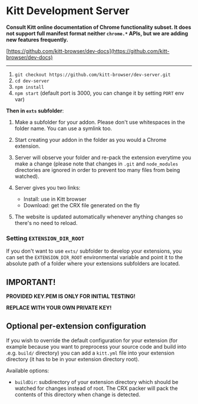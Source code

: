 Kitt Development Server
=======================

**Consult Kitt online documentation of Chrome functionality subset. It does not support full manifest format neither `chrome.*` APIs, but we are adding new features frequently.**

[https://github.com/kitt-browser/dev-docs](https://github.com/kitt-browser/dev-docs) 

-----------

1. `git checkout https://github.com/kitt-browser/dev-server.git`
2. `cd dev-server`
3. `npm install`
4. `npm start` (default port is 3000, you can change it by setting `PORT` env
   var)

**Then in `exts` subfolder**:

1. Make a subfolder for your addon. Please don't use whitespaces in the folder
   name. You can use a symlink too.

2. Start creating your addon in the folder as you would a Chrome extension.
   
3. Server will observe your folder and re-pack the extension everytime you make a
   change (please note that changes in `.git` and `node_modules` directories
   are ignored in order to prevent too many files from being watched).

4. Server gives you two links:
     * Install: use in Kitt browser
     * Download: get the CRX file generated on the fly

5. The website is updated automatically whenever anything changes so there's no
   need to reload.

### Setting `EXTENSION_DIR_ROOT`
If you don't want to use `exts/` subfolder to develop your extensions, you can
set the `EXTENSION_DIR_ROOT` environmental variable and point it to the absolute
path of a folder where your extensions subfolders are located.

## IMPORTANT!

**PROVIDED KEY.PEM IS ONLY FOR INITIAL TESTING!**

**REPLACE WITH YOUR OWN PRIVATE KEY!**


## Optional per-extension configuration
If you wish to override the default configuration for your extension (for
example because you want to preprocess your source code and build into .e.g.
`build/` directory) you can add a `kitt.yml` file into your extension
directory (it has to be in your extension directory root).

Available options:

 * `buildDir`: subdirectory of your extension directory which should be watched
   for changes instead of root. The CRX packer will pack the contents of this
   directory when change is detected.
   
